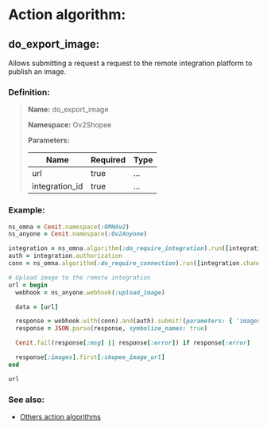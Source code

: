 # Action algorithm:

## do_export_image:

Allows submitting a request a request to the remote integration platform to publish an image.
    
### Definition:

> **Name:** do_export_image
> 
> **Namespace:** Ov2Shopee
>
> **Parameters:**
> 
> | Name | Required | Type |
> | --- | --- | --- |
> | url | true | ... |
> | integration_id | true | ... |

### Example:
```RUBY
ns_omna = Cenit.namespace(:OMNAv2)
ns_anyone = Cenit.namespace(:Ov2Anyone)

integration = ns_omna.algorithm(:do_require_integration).run([integration_id])
auth = integration.authorization
conn = ns_omna.algorithm(:do_require_connection).run([integration.channel])

# Upload image to the remote integration
url = begin
  webhook = ns_anyone.webhook(:upload_image)

  data = [url]

  response = webhook.with(conn).and(auth).submit!(parameters: { 'images' => data })
  response = JSON.parse(response, symbolize_names: true)

  Cenit.fail(response[:msg] || response[:error]) if response[:error]

  response[:images].first[:shopee_image_url]
end

url
```

### See also:
* [Others action algorithms](overview?id=do_export_image)